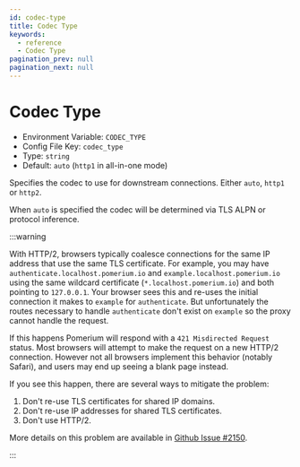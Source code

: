 ```yaml
---
id: codec-type
title: Codec Type
keywords:
  - reference
  - Codec Type
pagination_prev: null
pagination_next: null
---
```


# Codec Type

- Environment Variable: `CODEC_TYPE`
- Config File Key: `codec_type`
- Type: `string`
- Default: `auto` (`http1` in all-in-one mode)

Specifies the codec to use for downstream connections. Either `auto`, `http1` or `http2`.

When `auto` is specified the codec will be determined via TLS ALPN or protocol inference.

:::warning

With HTTP/2, browsers typically coalesce connections for the same IP address that use the same TLS certificate. For example, you may have `authenticate.localhost.pomerium.io` and `example.localhost.pomerium.io` using the same wildcard certificate (`*.localhost.pomerium.io`) and both pointing to `127.0.0.1`. Your browser sees this and re-uses the initial connection it makes to `example` for `authenticate`. But unfortunately the routes necessary to handle `authenticate` don't exist on `example` so the proxy cannot handle the request.

If this happens Pomerium will respond with a `421 Misdirected Request` status. Most browsers will attempt to make the request on a new HTTP/2 connection. However not all browsers implement this behavior (notably Safari), and users may end up seeing a blank page instead.

If you see this happen, there are several ways to mitigate the problem:

1. Don't re-use TLS certificates for shared IP domains.
2. Don't re-use IP addresses for shared TLS certificates.
3. Don't use HTTP/2.

More details on this problem are available in [Github Issue #2150](https://github.com/pomerium/pomerium/issues/2150).

:::
